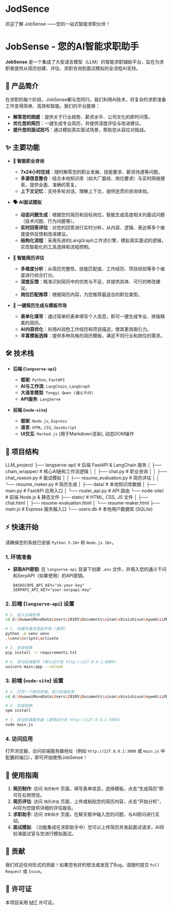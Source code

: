 # JodSence
欢迎了解 JobSense ——您的一站式智能求职伙伴！
# JobSense - 您的AI智能求职助手


**JobSense** 是一个集成了大型语言模型（LLM）的智能求职辅助平台，旨在为求职者提供从简历创建、评估、求职咨询到面试模拟的全流程AI支持。

## 🚀 产品简介

在求职的每个阶段，JobSense都与您同行。我们利用AI技术，将复杂的求职准备工作变得简单、高效和智能。我们的平台能够：

- **解答您的困惑**：提供关于行业趋势、薪资水平、公司文化的即时问答。
- **优化您的简历**：一键生成专业简历，并提供深度评估与改进建议。
- **提升您的面试技巧**：通过模拟真实面试场景，帮助您从容应对挑战。

## ✨ 主要功能

- **🤖 智能职业咨询**
  - **7x24小时在线**：随时解答您的职业发展、技能要求、薪资待遇等问题。
  - **多源信息整合**：结合本地知识库（如大厂面经、岗位要求）与实时网络搜索，提供全面、准确的答复。
  - **上下文记忆**：支持多轮对话，理解上下文，提供连贯的咨询体验。

- **🗣️ AI面试模拟**
  - **动态问题生成**：根据您的简历和目标岗位，智能生成高度相关的面试问题（技术问题、行为问题等）。
  - **实时回答评估**：对您的回答进行实时分析，从内容、逻辑、表达等多个维度提供反馈和改进建议。
  - **结构化流程**：采用先进的LangGraph工作流引擎，模拟真实面试的逻辑，实现智能化的工具选择和流程控制。

- **📄 智能简历评估**
  - **多维度分析**：从简历完整性、技能匹配度、工作经历、项目经验等多个维度进行综合打分。
  - **深度反馈**：精准识别简历中的优势与不足，并提供具体、可行的修改建议。
  - **岗位匹配推荐**：根据简历内容，为您推荐最适合的职位类型。

- **📝 一键简历生成与模板市场**
  - **表单化填写**：通过简单的表单填写个人信息，即可一键生成专业、排版精美的简历。
  - **AI内容优化**：利用AI润色工作经历和项目描述，使其更具吸引力。
  - **丰富模板选择**：提供多种风格的简历模板，满足不同行业和岗位的需求。

## 🛠️ 技术栈

- **后端 (`langserve-api`)**
  - **框架**: `Python`, `FastAPI`
  - **AI与工作流**: `LangChain`, `LangGraph`
  - **大语言模型**: `Tongyi Qwen (通义千问)`
  - **API服务**: `LangServe`

- **前端 (`node-site`)**
  - **框架**: `Node.js`, `Express`
  - **语言**: `HTML`, `CSS`, `JavaScript`
  - **UI交互**: `Marked.js` (用于Markdown渲染), 动态DOM操作

## 📁 项目结构
LLM_project/
├── langserve-api/         # 后端 FastAPI & LangChain 服务
│   ├── chain_wrapper/     # 核心AI链和工作流逻辑
│   │   ├── chat.py        # 职业咨询
│   │   ├── chat_reason.py # 面试模拟
│   │   ├── resume_evaluation.py # 简历评估
│   │   └── resume_maker.py      # 简历生成
│   ├── data/            # 本地知识库数据
│   ├── main.py          # FastAPI 应用入口
│   └── router_api.py    # API 路由
└── node-site/             # 前端 Node.js & 静态文件
├── static/            # HTML, CSS, JS 文件
│   ├── chat.html
│   ├── resume-evaluation.html
│   └── resume-maker.html
├── main.js            # Express 服务器入口
└── users.db           # 本地用户数据库 (SQLite)


## ⚡ 快速开始

请确保您的系统已安装 `Python 3.10+` 和 `Node.js 16+`。

### 1. 环境准备

- **获取API密钥**: 在 `langserve-api` 目录下创建 `.env` 文件，并填入您的通义千问和SerpAPI（如果使用）的API密钥。

  ```.env
  DASHSCOPE_API_KEY="sk-your-key"
  SERPAPI_API_KEY="your-serpapi-key"
  ```

### 2. 后端 (`langserve-api`) 设置

```bash
# 1. 进入后端目录
cd d:\HuaweiMoveData\Users\20105\Documents\xinan\shixishixun\myweb\LLM_project\langserve-api

# 2. 创建并激活虚拟环境 (推荐)
python -m venv venv
.\venv\Scripts\activate

# 3. 安装依赖
pip install -r requirements.txt

# 4. 启动后端服务 (默认运行在 http://127.0.0.1:8000)
uvicorn main:app --reload
```

### 3. 前端 (`node-site`) 设置

```bash
# 1. 打开一个新的终端，进入前端目录
cd d:\HuaweiMoveData\Users\20105\Documents\xinan\shixishixun\myweb\LLM_project\node-site

# 2. 安装依赖
npm install

# 3. 启动前端服务器 (通常运行在 http://127.0.0.1:3000)
node main.js
```

### 4. 访问应用

打开浏览器，访问前端服务器地址（例如 `http://127.0.0.1:3000` 或 `main.js` 中配置的端口），即可开始使用JobSense！

## 📖 使用指南

1.  **简历制作**: 访问 `简历制作` 页面，填写表单信息，选择模板，点击“生成简历”即可在右侧预览。
2.  **简历评估**: 访问 `简历评估` 页面，上传或粘贴您的简历内容，点击“开始分析”，AI将为您提供详细的评估报告。
3.  **求职助手**: 访问 `求职助手` 页面，在聊天框中输入您的问题，与AI顾问进行互动。
4.  **面试模拟**: （功能集成在求职助手中）您可以上传简历并发起面试请求，AI将扮演面试官与您进行模拟面试。

## 🤝 贡献

我们欢迎任何形式的贡献！如果您有好的想法或发现了Bug，请随时提交 `Pull Request` 或 `Issue`。

## 📄 许可证

本项目采用 [MIT](https://opensource.org/licenses/MIT) 许可证。
